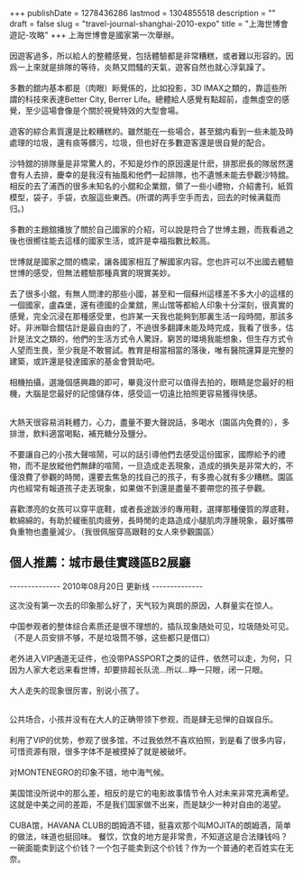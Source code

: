 +++
publishDate = 1278436286
lastmod = 1304855518
description = ""
draft = false
slug = "travel-journal-shanghai-2010-expo"
title = "上海世博會遊記-攻略"
+++
上海世博會是國家第一次舉辦。<br><br>
因遊客過多，所以給人的整體感覺，包括體驗都是非常糟糕，或者難以形容的。因爲一上來就是排隊的等待，炎熱又悶騷的天氣，遊客自然也就心浮氣躁了。<br><br>
多數的舘内基本都是（肉眼）眎覺係的，比如投影，3D IMAX之類的，靠這些所謂的科技來表達Better City, Berrer Life。總體給人感覺有點超前，虛無虛空的感覺，至少這場會像是个關於視覺特效的大型會場。<br><br>
遊客的綜合素質還是比較糟糕的。雖然能在一些場合，甚至舘内看到一些未能及時處理的垃圾，還有痰等髒污，垃圾，但也好在多數遊客還是很自覺的配合。<br><br>
沙特舘的排隊量是非常驚人的，不知是炒作的原因還是什麽，排那麽長的隊居然還會有人去排，慶幸的是我沒有抽風和他們一起排隊，也不遺憾未能去參觀沙特舘。相反的去了浦西的很多未知名的小舘和企業舘，領了一些小禮物，介紹書刊，紙質模型，袋子，手袋，衣服這些東西。(所谓的两手空手而去，回去的时候满载而归。)<br><br>
多數的主題舘播放了關於自己國家的介紹，可以說是符合了世博主題，而我看過之後也很嚮往能去這樣的國家生活，或許是幸福指數比較高。<br><br>
世博就是國家之間的橋梁，讓各國家相互了解國家内容。您也許可以不出國去體驗世博的感受，但無法體驗那種真實的現實美妙。<br><br>
去了很多小舘，有無人問津的那些小國，甚至和一個蘇州這樣差不多大小的這樣的一個國家，盧森堡，還有德國的企業舘，黑山馆等都給人印象十分深刻，很真實的感覺，完全沉浸在那種感受里，也許某一天我也能夠到那裏生活一段時間，那該多好。非洲聯合舘估計是最自由的了，不過很多翻譯未能及時完成，我看了很多，估計是法文之類的，他們的生活方式令人驚訝，窮苦的環境我能想象，但生存方式令人望而生畏，至少我是不敢嘗試。教育是相當相當的落後，唯有醫院還算是完整的建築，或許還是發達國家的基金會贊助吧。<br><br>
相機拍攝，選幾個感興趣的即可，畢竟沒什麽可以值得去拍的，眼睛是您最好的相機，大腦是您最好的記憶儲存体，感受這一切遠比拍照更容易獲得快感。<br><br>

大熱天很容易消耗體力，心力，盡量不要大聲説話，多喝水（園區内免費的），多排泄，飲料適當喝點，補充糖分及鹽分。<br><br>
不要讓自己的小孩大聲喧鬧，可以的話引導他們去感受這份國家，國際給予的禮物，而不是放縱他們無肆的喧鬧，一旦造成走丟現象，造成的損失是非常大的，不僅浪費了參觀的時閒，還要去焦急的找自己的孩子，有多擔心就有多少糟糕。園區内也經常有報道孩子走丟現象，如果做不到還是盡量不要帶您的孩子參觀。<br><br>
喜歡漂亮的女孩可以穿平底鞋，或者長途跋涉的專用鞋，選擇那種優質的厚底鞋，軟綿綿的，有助於緩衝肌肉疲勞，長時閒的走路造成小腿肌肉浮腫現象，最好攜帶負重物也盡量減少。（我很佩服穿高跟鞋的女人來參觀園區）  

## 個人推薦：城市最佳實踐區B2展廳
-------------- 2010年08月20日 更新线 --------------  

这次没有第一次去的印象那么好了，天气较为爽朗的原因，人群量实在惊人。<br><br>
中国参观者的整体综合素质还是很不理想的，插队现象随处可见，垃圾随处可见。（不是人员安排不够，不是垃圾筒不够，这些都只是借口）<br><br>
老外进入VIP通道无证件，也没带PASSPORT之类的证件，依然可以走，为何，只因为人家大老远来看世博，却要排超长队流...所以...睁一只眼，闭一只眼。<br><br>
大人走失的现象很厉害，别说小孩了。<br><br>

公共场合，小孩并没有在大人的正确带领下参观，而是肆无忌惮的自娱自乐。<br><br>
利用了VIP的优势，参观了很多馆，不过我依然不喜欢拍照，到是看了很多内容，可惜资源有限，很多字体不是被摸掉了就是被破坏。<br><br>
对MONTENEGRO的印象不错，地中海气候。<br><br>
美国馆没所说中的那么差，相反的是它的电影故事情节令人对未来非常充满希望。这就是中美之间的差距，不是我们国家做不出来，而是缺少一种对自由的渴望。<br><br>
CUBA馆，HAVANA CLUB的朗姆酒不错，挺喜欢那个叫MOJITA的朗姆酒，简单的做法，味道也挺回味。
餐饮，饮食的地方是非常贵，不知道这是合法赚钱吗？一碗面能卖到这个价钱？一个包子能卖到这个价钱？作为一个普通的老百姓实在无奈。
<br>